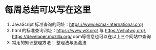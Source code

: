 # 每周总结可以写在这里
1.  JavaScript 标准查询的网址：https://www.ecma-international.org/
2. html 的标准查询网址：https://www.w3.org/ 与 https://whatwg.org/, https://developer.mozilla.org/
dom等信息也可以在以上三个网站中查询
3. 常用的知识整理方法： 整理法与追溯法